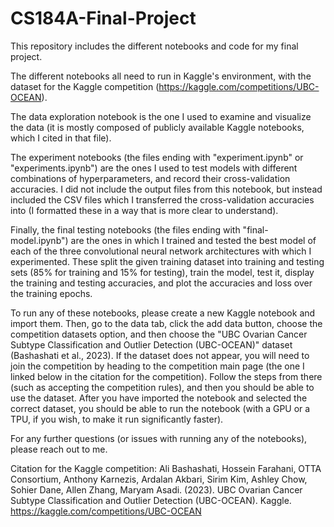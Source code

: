 # CS184A-Final-Project
This repository includes the different notebooks and code for my final project.

The different notebooks all need to run in Kaggle's environment, with the dataset for the Kaggle competition (https://kaggle.com/competitions/UBC-OCEAN).

The data exploration notebook is the one I used to examine and visualize the data (it is mostly composed of publicly available Kaggle notebooks, which I cited in that file).

The experiment notebooks (the files ending with "experiment.ipynb" or "experiments.ipynb") are the ones I used to test models with different combinations of hyperparameters, and record their cross-validation accuracies. I did not include the output files from this notebook, but instead included the CSV files which I transferred the cross-validation accuracies into (I formatted these in a way that is more clear to understand).

Finally, the final testing notebooks (the files ending with "final-model.ipynb") are the ones in which I trained and tested the best model of each of the three convolutional neural network architectures with which I experimented. These split the given training dataset into training and testing sets (85% for training and 15% for testing), train the model, test it, display the training and testing accuracies, and plot the accuracies and loss over the training epochs.

To run any of these notebooks, please create a new Kaggle notebook and import them. Then, go to the data tab, click the add data button, choose the competition datasets option, and then choose the "UBC Ovarian Cancer Subtype Classification and Outlier Detection (UBC-OCEAN)" dataset (Bashashati et al., 2023). If the dataset does not appear, you will need to join the competition by heading to the competition main page (the one I linked below in the citation for the competition). Follow the steps from there (such as accepting the competition rules), and then you should be able to use the dataset. After you have imported the notebook and selected the correct dataset, you should be able to run the notebook (with a GPU or a TPU, if you wish, to make it run significantly faster).

For any further questions (or issues with running any of the notebooks), please reach out to me.


Citation for the Kaggle competition:
Ali Bashashati, Hossein Farahani, OTTA Consortium, Anthony Karnezis, Ardalan Akbari, Sirim Kim, Ashley Chow, Sohier Dane, Allen Zhang, Maryam Asadi. (2023). UBC Ovarian Cancer Subtype Classification and Outlier Detection (UBC-OCEAN). Kaggle. https://kaggle.com/competitions/UBC-OCEAN
